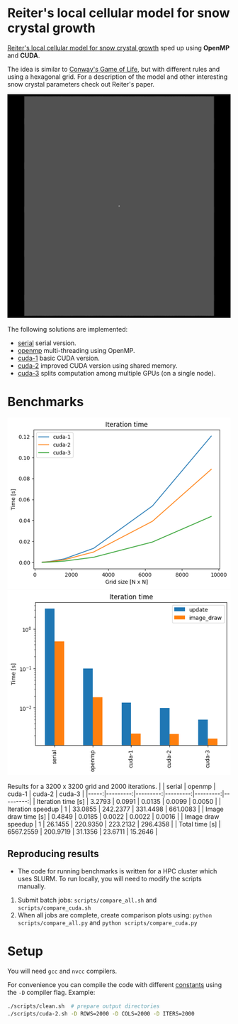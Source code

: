 # Reiter's local cellular model for snow crystal growth

[Reiter's local cellular model for snow crystal growth](https://doi.org/10.1016/j.chaos.2004.06.071) sped up using **OpenMP** and **CUDA**.

The idea is similar to [Conway's Game of Life](https://github.com/mare5x/ConwaysGameOfLife), but with different rules and using a hexagonal grid.
For a description of the model and other interesting snow crystal parameters check out Reiter's paper.


![gif](./figs/gif.gif)

The following solutions are implemented:
- [serial](./src/serial.c) serial version.
- [openmp](./src/openmp.c) multi-threading using OpenMP.
- [cuda-1](./src/cuda-1.cu) basic CUDA version.
- [cuda-2](./src/cuda-2.cu) improved CUDA version using shared memory.
- [cuda-3](./src/cuda-3.cu) splits computation among multiple GPUs (on a single node).

# Benchmarks

![cuda comparison](./figs/cuda-iter.png)
![compare all](./figs/all-iter.png)

Results for a 3200 x 3200 grid and 2000 iterations.
|      |   serial |   openmp |   cuda-1 |   cuda-2 |   cuda-3 |
|-----:|---------:|---------:|---------:|---------:|---------:|
| Iteration time [s] |   3.2793 |   0.0991 |   0.0135 |   0.0099 |   0.0050 |
| Iteration speedup |   1  |     33.0855 |   242.2377 |   331.4498 |   661.0083 |
| Image draw time [s] |   0.4849 |   0.0185 |   0.0022 |   0.0022 |   0.0016 |
| Image draw speedup |    1 |     26.1455 |   220.9350 |   223.2132 |   296.4358 |
| Total time [s] | 6567.2559 | 200.9719 |  31.1356 |  23.6711 |  15.2646 |

## Reproducing results

- The code for running benchmarks is written for a HPC cluster which uses SLURM. To run locally, you will need to modify the scripts manually.
1. Submit batch jobs: `scripts/compare_all.sh` and `scripts/compare_cuda.sh`
2. When all jobs are complete, create comparison plots using: `python scripts/compare_all.py` and `python scripts/compare_cuda.py`

# Setup

You will need `gcc` and `nvcc` compilers.

For convenience you can compile the code with different [constants](./src/constants.h) using the `-D` compiler flag.
Example:
```bash
./scripts/clean.sh  # prepare output directories
./scripts/cuda-2.sh -D ROWS=2000 -D COLS=2000 -D ITERS=2000
```
